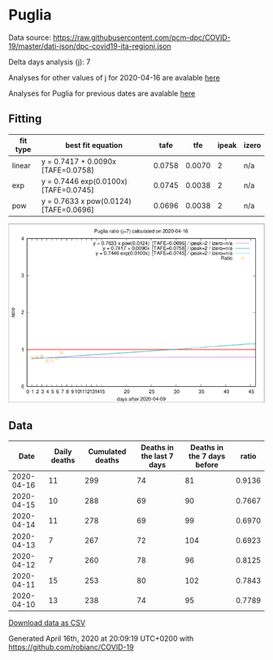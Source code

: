 # Puglia

Data source: https://raw.githubusercontent.com/pcm-dpc/COVID-19/master/dati-json/dpc-covid19-ita-regioni.json

Delta days analysis (j): 7

Analyses for other values of j for 2020-04-16 are avalable [here](../2020-04-16/README.md)

Analyses for Puglia for previous dates are avalable [here](../README.md)

## Fitting 
|fit type|best fit equation|tafe|tfe|ipeak|izero|
|-------|-----|--------|------|---|---|
|linear|y = 0.7417 + 0.0090x  [TAFE=0.0758]|0.0758|0.0070|2|n/a|
|exp|y = 0.7446 exp(0.0100x)  [TAFE=0.0745]|0.0745|0.0038|2|n/a|
|pow|y = 0.7633 x pow(0.0124)  [TAFE=0.0696]|0.0696|0.0038|2|n/a|

![Plot](COVID-19_puglia_j7_2020-04-16.png)

## Data
|Date|Daily deaths|Cumulated deaths|Deaths in the last 7 days|Deaths in the 7 days before|ratio|
|----|----------|-----------|-------|--------------------|-----|
|2020-04-16|11|299|74|81|0.9136|
|2020-04-15|10|288|69|90|0.7667|
|2020-04-14|11|278|69|99|0.6970|
|2020-04-13|7|267|72|104|0.6923|
|2020-04-12|7|260|78|96|0.8125|
|2020-04-11|15|253|80|102|0.7843|
|2020-04-10|13|238|74|95|0.7789|

[Download data as CSV](COVID-19_puglia_j7_2020-04-16.csv)

Generated April 16th, 2020 at 20:09:19 UTC+0200 with https://github.com/robianc/COVID-19

